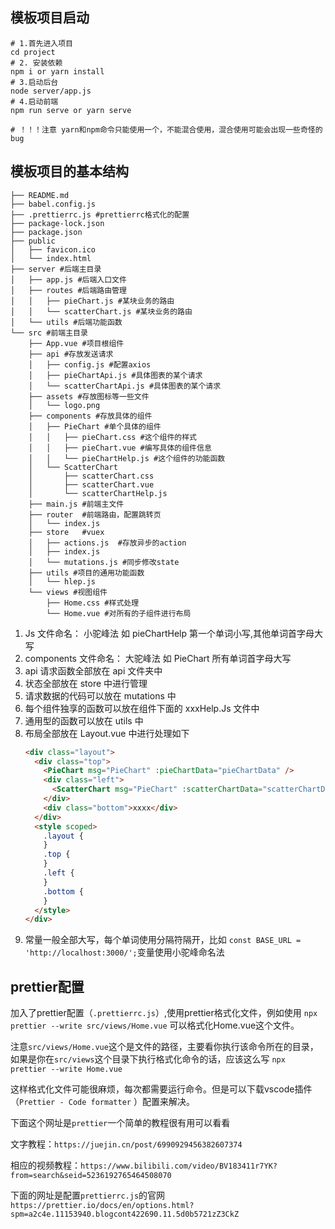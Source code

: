 ## 模板项目启动

```
# 1.首先进入项目
cd project
# 2. 安装依赖
npm i or yarn install
# 3.启动后台
node server/app.js
# 4.启动前端
npm run serve or yarn serve

# ！！！注意 yarn和npm命令只能使用一个，不能混合使用，混合使用可能会出现一些奇怪的bug
```

## 模板项目的基本结构

```
├── README.md
├── babel.config.js
├── .prettierrc.js #prettierrc格式化的配置
├── package-lock.json
├── package.json
├── public
│   ├── favicon.ico
│   └── index.html
├── server #后端主目录
│   ├── app.js #后端入口文件
│   ├── routes #后端路由管理
│   │   ├── pieChart.js #某块业务的路由
│   │   └── scatterChart.js #某块业务的路由
│   └── utils #后端功能函数
└── src #前端主目录
    ├── App.vue #项目根组件
    ├── api #存放发送请求
    │   ├── config.js #配置axios
    │   ├── pieChartApi.js #具体图表的某个请求
    │   └── scatterChartApi.js #具体图表的某个请求
    ├── assets #存放图标等一些文件
    │   └── logo.png 
    ├── components #存放具体的组件
    │   ├── PieChart #单个具体的组件
    │   │   ├── pieChart.css #这个组件的样式
    │   │   ├── pieChart.vue #编写具体的组件信息
    │   │   └── pieChartHelp.js #这个组件的功能函数
    │   └── ScatterChart
    │       ├── scatterChart.css
    │       ├── scatterChart.vue
    │       └── scatterChartHelp.js
    ├── main.js #前端主文件
    ├── router  #前端路由，配置跳转页
    │   └── index.js
    ├── store   #vuex
    │   ├── actions.js  #存放异步的action
    │   ├── index.js
    │   └── mutations.js #同步修改state
    ├── utils #项目的通用功能函数
    │   └── hlep.js
    └── views #视图组件
        ├── Home.css #样式处理
        └── Home.vue #对所有的子组件进行布局
```
1. Js 文件命名： 小驼峰法 如 pieChartHelp 第一个单词小写,其他单词首字母大写
2. components 文件命名： 大驼峰法 如 PieChart 所有单词首字母大写
3. api 请求函数全部放在 api 文件夹中
4. 状态全部放在 store 中进行管理
5. 请求数据的代码可以放在 mutations 中
6. 每个组件独享的函数可以放在组件下面的 xxxHelp.Js 文件中
7. 通用型的函数可以放在 utils 中
8. 布局全部放在 Layout.vue 中进行处理如下
   ```html
   <div class="layout">
     <div class="top">
       <PieChart msg="PieChart" :pieChartData="pieChartData" />
       <div class="left">
         <ScatterChart msg="PieChart" :scatterChartData="scatterChartData" />
       </div>
       <div class="bottom">xxxx</div>
     </div>
     <style scoped>
       .layout {
       }
       .top {
       }
       .left {
       }
       .bottom {
       }
     </style>
   </div>
   ```
9. 常量一般全部大写，每个单词使用分隔符隔开，比如
   `const BASE_URL = 'http://localhost:3000/';`变量使用小驼峰命名法

## prettier配置
加入了prettier配置（`.prettierrc.js`）,使用prettier格式化文件，例如使用
`npx prettier --write src/views/Home.vue` 可以格式化Home.vue这个文件。

注意`src/views/Home.vue`这个是文件的路径，主要看你执行该命令所在的目录，如果是你在`src/views`这个目录下执行格式化命令的话，应该这么写 `npx prettier --write Home.vue`

这样格式化文件可能很麻烦，每次都需要运行命令。但是可以下载vscode插件（`Prettier - Code formatter`
）配置来解决。

下面这个网址是`prettier`一个简单的教程很有用可以看看

文字教程：`https://juejin.cn/post/6990929456382607374`

相应的视频教程：`https://www.bilibili.com/video/BV183411r7YK?from=search&seid=5236192765464508070`

下面的网址是配置`prettierrc.js`的官网`https://prettier.io/docs/en/options.html?spm=a2c4e.11153940.blogcont422690.11.5d0b5721zZ3CkZ`

